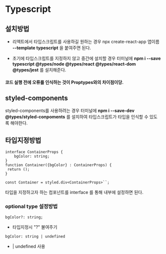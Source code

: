 # Typescript

## 설치방법

- 리액트에서 타입스크립트를 사용하길 원하는 경우 npx create-react-app 앱이름 **--template typescript** 을 붙여주면 된다.

- 초기에 타입스크립트를 지정하지 않고 중간에 설치할 경우 터미널에
**npm i --save typescript @types/node @types/react @types/react-dom @types/jest** 를 설치해준다.

#### 코드 실행 전에 오류를 인식하는 것이 Proptypes와의 차이점이당.

## styled-components 

styled-components를 사용하려는 경우 터미널에 **npm i --save-dev @types/styled-conpoments** 를 설치하여 타입스크립트가 타입을 인식할 수 있도록 해야한다.


## 타입지정방법

```
interface ContainerProps {
	bgColor: string;
}
function Container({bgColor} : ContainerProps) {
 return ();
}

const Container = styled.div<ContainerProps>``;
```
타입을 지정하고자 하는 컴포넌트를 interface 를 통해 내부에 설정하면 된다.

### optional type 설정방법

```
bgColor?: string;
```
- 타입지정시 "?" 불여주기 
```
bgColor: string | undefined
```
- | undefined 사용

